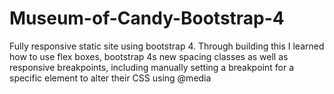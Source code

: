 # Museum-of-Candy-Bootstrap-4
Fully responsive static site using bootstrap 4.
Through building this I learned how to use flex boxes, bootstrap 4s new spacing classes as well as responsive breakpoints, including manually setting a breakpoint for a specific element to alter their CSS using @media
